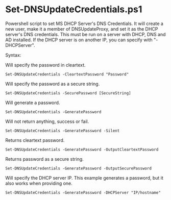 # Set-DNSUpdateCredentials.ps1
Powershell script to set MS DHCP Server's DNS Credentials. It will create a new user, make it a member of DNSUpdateProxy, and set it as the DHCP server's DNS credentials. This must be run on a server with DHCP, DNS and AD installed. If the DHCP server is on another IP, you can specify with "-DHCPServer".

Syntax:

Will specify the password in cleartext.
<pre><code>Set-DNSUpdateCredentials -CleartextPassword "Password"</code></pre>

Will specify the password as a secure string.
<pre><code>Set-DNSUpdateCredentials -SecurePassword [SecureString]</code></pre>

Will generate a password.
<pre><code>Set-DNSUpdateCredentials -GeneratePassword</code></pre>

Will not return anything, success or fail.
<pre><code>Set-DNSUpdateCredentials -GeneratePassword -Silent</code></pre>

Returns cleartext password.
<pre><code>Set-DNSUpdateCredentials -GeneratePassword -OutputCleartextPassword</code></pre>

Returns password as a secure string.
<pre><code>Set-DNSUpdateCredentials -GeneratePassword -OutputSecurePassword</code></pre>

Will specify the DHCP server IP. This example generates a password, but it also works when providing one.
<pre><code>Set-DNSUpdateCredentials -GeneratePassword -DHCPServer "IP/hostname" <string></code></pre>
